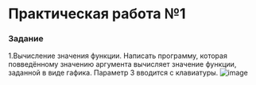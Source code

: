 # Практическая работа №1
### Задание
1.Вычисление значения функции. Написать программу, которая повведённому значению аргумента вычисляет значение функции, заданной в виде гафика. Параметр З вводится с клавиатуры. 
![image](./)
